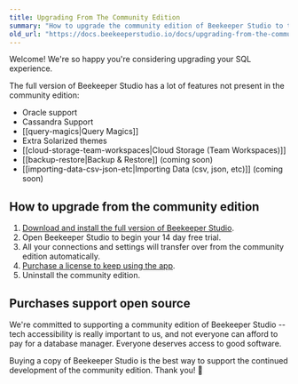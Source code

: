 ```yaml
---
title: Upgrading From The Community Edition
summary: "How to upgrade the community edition of Beekeeper Studio to the full commercial version."
old_url: "https://docs.beekeeperstudio.io/docs/upgrading-from-the-community-edition"
---
```


Welcome! We're so happy you're considering upgrading your SQL experience.

The full version of Beekeeper Studio has a lot of features not present in the community edition:

- Oracle support
- Cassandra Support
- [[query-magics|Query Magics]]
- Extra Solarized themes
- [[cloud-storage-team-workspaces|Cloud Storage (Team Workspaces)]]
- [[backup-restore|Backup & Restore]] (coming soon)
- [[importing-data-csv-json-etc|Importing Data (csv, json, etc)]] (coming soon)

## How to upgrade from the community edition

1. [Download and install the full version of Beekeeper Studio](https://beekeeperstudio.io/get). 
1. Open Beekeeper Studio to begin your 14 day free trial.
1. All your connections and settings will transfer over from the community edition automatically.
1. [Purchase a license to keep using the app](https://beekeeperstudio.io/pricing).
1. Uninstall the community edition.

## Purchases support open source

We're committed to supporting a community edition of Beekeeper Studio -- tech accessibility is really important to us, and not everyone can afford to pay for a database manager. Everyone deserves access to good software.

Buying a copy of Beekeeper Studio is the best way to support the continued development of the community edition. Thank you! 🙏
